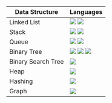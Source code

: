 | Data Structure | Languages |
| --- | --- |
|Linked List     | <img src="https://img.shields.io/badge/-Python-blue"> <img src="https://img.shields.io/badge/-C-black"> |
|Stack           | <img src="https://img.shields.io/badge/-Python-blue"> <img src="https://img.shields.io/badge/-C-black"> |
|Queue           | <img src="https://img.shields.io/badge/-Python-blue"> <img src="https://img.shields.io/badge/-C-black"> |
|Binary Tree | <img src="https://img.shields.io/badge/-Python-blue"> <img src="https://img.shields.io/badge/-C-black"> <img src="https://img.shields.io/badge/-C++-grey"> |
|Binary Search Tree | <img src="https://img.shields.io/badge/-Python-blue"> |
|Heap | <img src="https://img.shields.io/badge/-None%20Yet-orange"> |
|Hashing | <img src="https://img.shields.io/badge/-None%20Yet-orange"> |
|Graph | <img src="https://img.shields.io/badge/-None%20Yet-orange"> |


<!--
None yet: <img src="https://img.shields.io/badge/-None%20Yet-orange">
Python: <img src="https://img.shields.io/badge/-Python-blue">
C: <img src="https://img.shields.io/badge/-C-black">
C++: <img src="https://img.shields.io/badge/-C++-grey">
Go: <img src="https://img.shields.io/badge/-Go-#7FFFD4">  // Aquamarine
Kotlin: <img src="https://img.shields.io/badge/-Kotlin-#FF1493">    // DeepPink
Java: <img src="https://img.shields.io/badge/-Java-red">
PHP: <img src="https://img.shields.io/badge/-PHP-purple">
JavaScript: <img src="https://img.shields.io/badge/-JavaScript-yellow">
Rust: <img src="https://img.shields.io/badge/-Rust-orange">
-->
